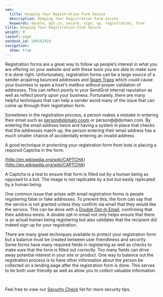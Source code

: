 ```yaml
---
seo:
  title: Keeping Your Registration Form Secure
  description: Keeping Your Registration Form Secure
  keywords: double, opt-in, secure, sign, up, registration, form
title: Keeping Your Registration Form Secure
weight: 0
layout: page
zendesk_id: 200182928
navigation:
  show: true
---
```


Registration forms are a great way to follow up people’s interest in what you are offering on your website and with these tools you are able to make sure it is done right. Unfortunately, registration forms can be a large source of a sender acquiring bounced addresses and [Spam Traps]({{root_url}}/Classroom/Deliver/Undeliverable_Email/spam_trapped.html) which could cause your business to spam a host's mailbox without proper validation of addresses. This can reflect poorly in your SendGrid internal reputation as well as reflect poorly upon your business. Fortunately, there are many helpful techniques that can help a sender avoid many of the issue that can come up through their registration form.

Sometimes in the registration process, a person makes a mistake in entering their email such as person@domain.coom or person@@domain.com. By entering the email address twice and having a system in place that checks that the addresses match up, the person entering their email address has a much smaller chance of accidentally entering an invalid address.

A good technique in protecting your registration form from bots is placing a required Captcha in the form:

[http://en.wikipedia.org/wiki/CAPTCHA](http://en.wikipedia.org/wiki/CAPTCHA)

A Captcha is a test to ensure that form is filled out by a human being as opposed to a bot. The image is not replicable by a bot but easily replicated by a human being.

One common issue that arises with email registration forms is people registering false or fake addresses. To prevent this, the form can say that the service is not granted unless they confirm via email that they would like the service. This can be done with a [Double Opt-In Email]({{root_url}}/Glossary/opt_in_email.html), confirming that their address exists. A double opt-in email not only helps ensure that there is an actual human being registering but also validates that the recipient did indeed sign up for your registration.

There are many great techniques available to protect your registration form but a balance must be created between user friendliness and security. Some forms have many required fields in registering as well as checks to make sure that the form is filled out correctly. Too many fields can drive away potential interest in your site or product. One way to balance out the registration process is to have other information about the person be collected on a landing page after the registration form is done. This serves to be both user friendly as well as allow you to collect valuable information.

&nbsp;

Feel free to view our [Security Check]({{root_url}}/Classroom/Basics/Security/security_checklist.html) list for more security tips.
